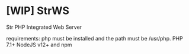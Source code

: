 # [WIP] StrWS
Str PHP Integrated Web Server

requirements: 
php must be installed and the path must be /usr/php.
PHP 7.1+ 
NodeJS v12+ and npm 
